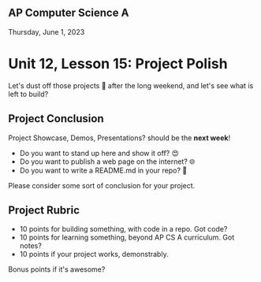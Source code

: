 ## AP Computer Science A

Thursday, June 1, 2023

# Unit 12, Lesson 15: Project Polish

Let's dust off those projects 🧹 after the long weekend, and let's see what is left to build?

## Project Conclusion

Project Showcase, Demos, Presentations? should be the **next week**!

- Do you want to stand up here and show it off? 😍
- Do you want to publish a web page on the internet? 🌐
- Do you want to write a README.md in your repo? 📑

Please consider some sort of conclusion for your project.

## Project Rubric

- 10 points for building something, with code in a repo. Got code?
- 10 points for learning something, beyond AP CS A curriculum. Got notes?
- 10 points if your project works, demonstrably.

Bonus points if it's awesome?
